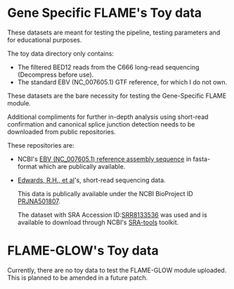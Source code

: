 # Gene Specific FLAME's Toy data

These datasets are meant for testing the pipeline, testing parameters and for educational purposes. 

The toy data directory only contains:
- The filtered BED12 reads from the C666 long-read sequencing (Decompress before use).
- The standard EBV (NC_007605.1) GTF reference, for which I do not own.

These datasets are the bare necessity for testing the Gene-Specific FLAME module. 

Additional compliments for further in-depth analysis using short-read confirmation and canonical splice junction detection needs to be downloaded from public repositories. 

These repositories are:

- NCBI's [EBV (NC_007605.1) reference assembly sequence](https://www.ncbi.nlm.nih.gov/nuccore/NC_007605.1?report=fasta) in fasta-format which are publically available.

- [Edwards, R.H., et al]( https://doi.org/10.1371/journal.ppat.1008071)'s, short-read sequencing data. 

  This data is publically available under the NCBI BioProject ID [PRJNA501807](https://www.ncbi.nlm.nih.gov/bioproject/PRJNA501807). 
  
  The dataset with SRA Accession ID:[SRR8133536](https://www.ncbi.nlm.nih.gov/sra/SRX4954558) was used and is available to download through NCBI's [SRA-tools](https://github.com/ncbi/sra-tools) toolkit.


# FLAME-GLOW's Toy data
Currently, there are no toy data to test the FLAME-GLOW module uploaded. This is planned to be amended in a future patch.
